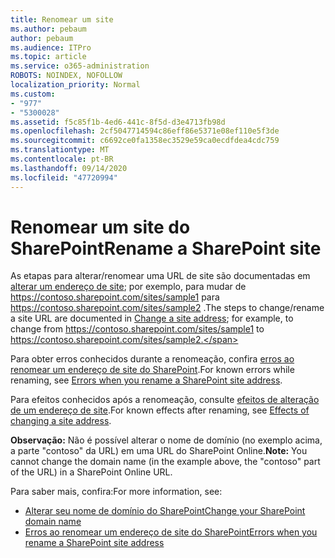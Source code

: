 ```yaml
---
title: Renomear um site
ms.author: pebaum
author: pebaum
ms.audience: ITPro
ms.topic: article
ms.service: o365-administration
ROBOTS: NOINDEX, NOFOLLOW
localization_priority: Normal
ms.custom:
- "977"
- "5300028"
ms.assetid: f5c85f1b-4ed6-441c-8f5d-d3e4713fb98d
ms.openlocfilehash: 2cf5047714594c86eff86e5371e08ef110e5f3de
ms.sourcegitcommit: c6692ce0fa1358ec3529e59ca0ecdfdea4cdc759
ms.translationtype: MT
ms.contentlocale: pt-BR
ms.lasthandoff: 09/14/2020
ms.locfileid: "47720994"
---
```

# <a name="rename-a-sharepoint-site"></a><span data-ttu-id="55340-102">Renomear um site do SharePoint</span><span class="sxs-lookup"><span data-stu-id="55340-102">Rename a SharePoint site</span></span>

<span data-ttu-id="55340-103">As etapas para alterar/renomear uma URL de site são documentadas em [alterar um endereço de site](https://docs.microsoft.com/sharepoint/change-site-address); por exemplo, para mudar de https://contoso.sharepoint.com/sites/sample1 para https://contoso.sharepoint.com/sites/sample2 .</span><span class="sxs-lookup"><span data-stu-id="55340-103">The steps to change/rename a site URL are documented in [Change a site address](https://docs.microsoft.com/sharepoint/change-site-address); for example, to change from https://contoso.sharepoint.com/sites/sample1 to https://contoso.sharepoint.com/sites/sample2.</span></span>

<span data-ttu-id="55340-104">Para obter erros conhecidos durante a renomeação, confira [erros ao renomear um endereço de site do SharePoint](https://support.office.com/article/errors-when-you-rename-a-sharepoint-site-address-165b7c11-1325-4813-b160-ecbe87bc1a86).</span><span class="sxs-lookup"><span data-stu-id="55340-104">For known errors while renaming, see [Errors when you rename a SharePoint site address](https://support.office.com/article/errors-when-you-rename-a-sharepoint-site-address-165b7c11-1325-4813-b160-ecbe87bc1a86).</span></span>

<span data-ttu-id="55340-105">Para efeitos conhecidos após a renomeação, consulte [efeitos de alteração de um endereço de site](https://docs.microsoft.com/sharepoint/change-site-address#effects-of-changing-a-site-address).</span><span class="sxs-lookup"><span data-stu-id="55340-105">For known effects after renaming, see [Effects of changing a site address](https://docs.microsoft.com/sharepoint/change-site-address#effects-of-changing-a-site-address).</span></span>

<span data-ttu-id="55340-106">**Observação:** Não é possível alterar o nome de domínio (no exemplo acima, a parte "contoso" da URL) em uma URL do SharePoint Online.</span><span class="sxs-lookup"><span data-stu-id="55340-106">**Note:** You cannot change the domain name (in the example above, the "contoso" part of the URL) in a SharePoint Online URL.</span></span> 

<span data-ttu-id="55340-107">Para saber mais, confira:</span><span class="sxs-lookup"><span data-stu-id="55340-107">For more information, see:</span></span>

- [<span data-ttu-id="55340-108">Alterar seu nome de domínio do SharePoint</span><span class="sxs-lookup"><span data-stu-id="55340-108">Change your SharePoint domain name</span></span>](https://go.microsoft.com/fwlink/?Linkid=2018696)
- [<span data-ttu-id="55340-109">Erros ao renomear um endereço de site do SharePoint</span><span class="sxs-lookup"><span data-stu-id="55340-109">Errors when you rename a SharePoint site address</span></span>](https://support.office.com/article/errors-when-you-rename-a-sharepoint-site-address-165b7c11-1325-4813-b160-ecbe87bc1a86)
